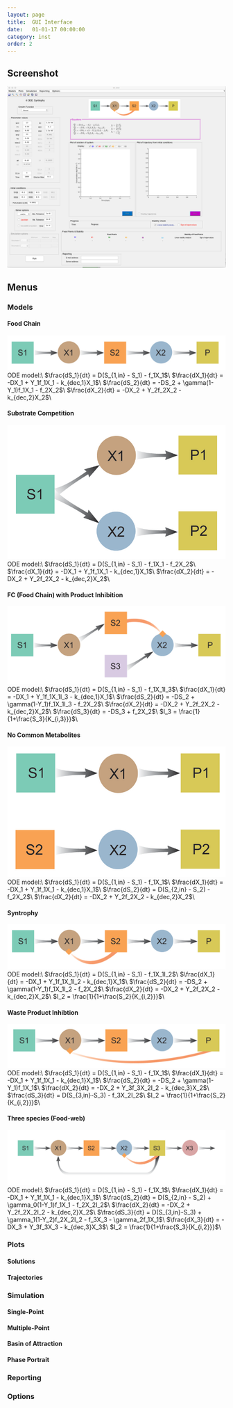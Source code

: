 ```yaml
---
layout: page
title:  GUI Interface
date:   01-01-17 00:00:00
category: inst
order: 2
---
```


## Screenshot

![alt text](https://raw.githubusercontent.com/MI-SIM/MI-SIM.github.io/master/_posts/screenshot.png "MI-Sim Screenshot")

## Menus

### Models

#### Food Chain
![alt text](https://raw.githubusercontent.com/MI-SIM/MI-SIM.github.io/master/_posts/fc.png "Food Chain Motif")
ODE model:\\
$\frac{dS_1}{dt} = D(S_{1,in} - S_1) - f_1X_1$\\
$\frac{dX_1}{dt} = -DX_1 + Y_1f_1X_1 - k_{dec,1}X_1$\\
$\frac{dS_2}{dt} = -DS_2 + \gamma(1-Y_1)f_1X_1 - f_2X_2$\\
$\frac{dX_2}{dt} = -DX_2 + Y_2f_2X_2 - k_{dec,2}X_2$\\

#### Substrate Competition
![alt text](https://raw.githubusercontent.com/MI-SIM/MI-SIM.github.io/master/_posts/sc.png "Substrate Competition Motif")
ODE model:\\
$\frac{dS_1}{dt} = D(S_{1,in} - S_1) - f_1X_1 - f_2X_2$\\
$\frac{dX_1}{dt} = -DX_1 + Y_1f_1X_1 - k_{dec,1}X_1$\\
$\frac{dX_2}{dt} = -DX_2 + Y_2f_2X_2 - k_{dec,2}X_2$\\

#### FC (Food Chain) with Product Inhibition
![alt text](https://raw.githubusercontent.com/MI-SIM/MI-SIM.github.io/master/_posts/wpi.png "FC with Product Inhibition Motif")
ODE model:\\
$\frac{dS_1}{dt} = D(S_{1,in} - S_1) - f_1X_1I_3$\\
$\frac{dX_1}{dt} = -DX_1 + Y_1f_1X_1I_3 - k_{dec,1}X_1$\\
$\frac{dS_2}{dt} = -DS_2 + \gamma(1-Y_1)f_1X_1I_3 - f_2X_2$\\
$\frac{dX_2}{dt} = -DX_2 + Y_2f_2X_2 - k_{dec,2}X_2$\\
$\frac{dS_3}{dt} = -DS_3 + f_2X_2$\\
$I_3 = \frac{1}{1+\frac{S_3}{K_{i,3}}}$\\

#### No Common Metabolites
![alt text](https://raw.githubusercontent.com/MI-SIM/MI-SIM.github.io/master/_posts/ni.png "No Interaction Motif")
ODE model:\\
$\frac{dS_1}{dt} = D(S_{1,in} - S_1) - f_1X_1$\\
$\frac{dX_1}{dt} = -DX_1 + Y_1f_1X_1 - k_{dec,1}X_1$\\
$\frac{dS_2}{dt} = D(S_{2,in} - S_2) - f_2X_2$\\
$\frac{dX_2}{dt} = -DX_2 + Y_2f_2X_2 - k_{dec,2}X_2$\\

#### Syntrophy
![alt text](https://raw.githubusercontent.com/MI-SIM/MI-SIM.github.io/master/_posts/syn.png "Syntrophy Motif")
ODE model:\\
$\frac{dS_1}{dt} = D(S_{1,in} - S_1) - f_1X_1I_2$\\
$\frac{dX_1}{dt} = -DX_1 + Y_1f_1X_1I_2 - k_{dec,1}X_1$\\
$\frac{dS_2}{dt} = -DS_2 + \gamma(1-Y_1)f_1X_1I_2 - f_2X_2$\\
$\frac{dX_2}{dt} = -DX_2 + Y_2f_2X_2 - k_{dec,2}X_2$\\
$I_2 = \frac{1}{1+\frac{S_2}{K_{i,2}}}$\\

#### Waste Product Inhibtion
![alt text](https://raw.githubusercontent.com/MI-SIM/MI-SIM.github.io/master/_posts/fcpi.png "Waste Product Inhibition Motif")
ODE model:\\
$\frac{dS_1}{dt} = D(S_{1,in} - S_1) - f_1X_1$\\
$\frac{dX_1}{dt} = -DX_1 + Y_1f_1X_1 - k_{dec,1}X_1$\\
$\frac{dS_2}{dt} = -DS_2 + \gamma(1-Y_1)f_1X_1$\\
$\frac{dX_2}{dt} = -DX_2 + Y_3f_3X_2I_2 - k_{dec,3}X_2$\\
$\frac{dS_3}{dt} = D(S_{3,in}-S_3) - f_3X_2I_2$\\
$I_2 = \frac{1}{1+\frac{S_2}{K_{i,2}}}$\\

#### Three species (Food-web)
![alt text](https://raw.githubusercontent.com/MI-SIM/MI-SIM.github.io/master/_posts/ths.png "Food Web Motif")
ODE model:\\
$\frac{dS_1}{dt} = D(S_{1,in} - S_1) - f_1X_1$\\
$\frac{dX_1}{dt} = -DX_1 + Y_1f_1X_1 - k_{dec,1}X_1$\\
$\frac{dS_2}{dt} = D(S_{2,in} - S_2) + \gamma_0(1-Y_1)f_1X_1 - f_2X_2I_2$\\
$\frac{dX_2}{dt} = -DX_2 + Y_2f_2X_2I_2 - k_{dec,2}X_2$\\
$\frac{dS_3}{dt} = D(S_{3,in}-S_3) + \gamma_1(1-Y_2)f_2X_2I_2 - f_3X_3 - \gamma_2f_1X_1$\\
$\frac{dX_3}{dt} = -DX_3 + Y_3f_3X_3 - k_{dec,3}X_3$\\
$I_2 = \frac{1}{1+\frac{S_3}{K_{i,2}}}$\\

### Plots

#### Solutions

#### Trajectories

### Simulation

#### Single-Point

#### Multiple-Point

#### Basin of Attraction

#### Phase Portrait

### Reporting

### Options

